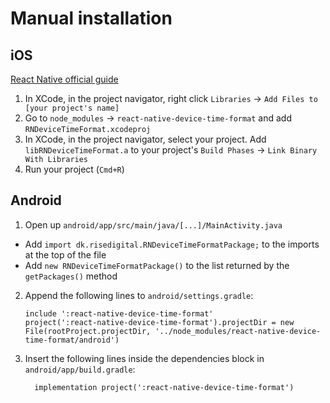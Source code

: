 # Manual installation

## iOS

[React Native official guide](https://facebook.github.io/react-native/docs/linking-libraries-ios.html)

1. In XCode, in the project navigator, right click `Libraries` → `Add Files to [your project's name]`
2. Go to `node_modules` → `react-native-device-time-format` and add `RNDeviceTimeFormat.xcodeproj`
3. In XCode, in the project navigator, select your project. Add `libRNDeviceTimeFormat.a` to your project's `Build Phases` → `Link Binary With Libraries`
4. Run your project (`Cmd+R`)

## Android

1. Open up `android/app/src/main/java/[...]/MainActivity.java`
  - Add `import dk.risedigital.RNDeviceTimeFormatPackage;` to the imports at the top of the file
  - Add `new RNDeviceTimeFormatPackage()` to the list returned by the `getPackages()` method
2. Append the following lines to `android/settings.gradle`:
  	```
  	include ':react-native-device-time-format'
  	project(':react-native-device-time-format').projectDir = new File(rootProject.projectDir, '../node_modules/react-native-device-time-format/android')
  	```
3. Insert the following lines inside the dependencies block in `android/app/build.gradle`:
  	```
      implementation project(':react-native-device-time-format')
  	```
